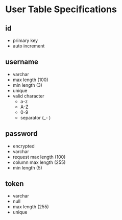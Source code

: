 # User Table Specifications

## id

- primary key
- auto increment

## username

- varchar
- max length (100)
- min length (3)
- unique
- valid character
  - a-z
  - A-Z
  - 0-9
  - separator (\_- )

## password

- encrypted
- varchar
- request max length (100)
- column max length (255)
- min length (5)

## token

- varchar
- null
- max length (255)
- unique
